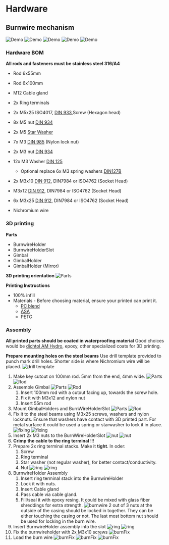 # Hardware

## Burnwire mechanism

![Demo](.gitbook/assets/Demo1.png)
![Demo](.gitbook/assets/Demo2.png)
![Demo](.gitbook/assets/Demo3.png)
![Demo](.gitbook/assets/Demo4.png)
![Demo](.gitbook/assets/Demo5.png)


### Hardware BOM

**All rods and fasteners must be stainless steel 316/A4**

* Rod 6x55mm
* Rod 6x100mm
* M12 Cable gland
* 2x Ring terminals
* 2x M5x25 ISO4017, [DIN 933 ](https://accu-components.com/us/full-thread-hexagon-bolts/19162-SEBF-M5-25-A4)  Screw (Hexagon head)
* 8x M5 nut [DIN 934](https://accu-components.com/us/hexagon-nuts/7910-HPN-M5-A4)
* 2x M5 [Star Washer](https://accu-components.com/us/external-fine-tooth-locking-washers/63131-HLFW-M5-A4)
* 7x M3 [DIN 985](https://accu-components.com/us/hexagon-nylon-locking-nuts/7957-HNN-M3-A4) (Nylon lock nut)
* 2x M3 nut [DIN 934](https://accu-components.com/us/hexagon-nuts/7907-HPN-M3-A4)
* 12x M3 Washer [DIN 125](https://accu-components.com/us/metric-flat-washers/72508-HPW-M3-A4)
  * Optional replace 6x M3 spring washers [DIN127B](https://accu-components.com/us/rectangular-profile-spring-washers/62558-HRSW-M3-A4)
* 2x M3x10 [DIN 912](https://accu-components.com/us/metric-cap-head-screws/3975-SSCF-M3-10-A4), DIN7984 or ISO4762 (Socket Head)
* M3x12 [DIN 912](https://accu-components.com/us/metric-cap-head-screws/3976-SSCF-M3-12-A4), DIN7984 or ISO4762 (Socket Head)
* 6x M3x25 [DIN 912](https://accu-components.com/us/metric-cap-head-screws/642040-SSCF-M3-25-A4), DIN7984 or ISO4762 (Socket Head)

* Nichromium wire

### 3D printing 

**Parts**
* BurnwireHolder
* BurnwireHolderSlot
* Gimbal
* GimbalHolder
* GimbalHolder (Mirror)

**3D printing orientation**
![Parts](.gitbook/assets/printing_orientation.png)

**Printing Instructions**
* 100% infill
* Materials - Before choosing material, ensure your printed can print it. 
  * [PC blend](https://www.prusa3d.com/product/prusament-pc-blend-natural-970g/#printing-setup)
  * [ASA](https://www.prusa3d.com/product/prusament-asa-natural-850g/)
  * PETG

### Assembly

**All printed parts should be coated in waterproofing material**
Good choices would be [dichtol AM Hydro](https://diamant-polymer.de/en/shop/dichtol/am-hydro/), epoxy, other specialized coats for 3D printing.

**Prepare mounting holes on the steel beams** Use drill template provided to punch mark drill holes. Shorter side is where Nichromium wire will be placed. 
![drill template](.gitbook/assets/drill_template.png) 

1. Make key cutout on 100mm rod. 5mm from the end, 4mm wide.
![Parts](.gitbook/assets/rod_1.png)
![Rod](.gitbook/assets/rod_2.png)
2. Assemble Gimbal
![Parts](.gitbook/assets/gimbal_1.png)
![Rod](.gitbook/assets/gimbal_2.png)
    1. Insert 100mm rod with a cutout facing up, towards the screw hole.
    2. Fix it with M3x12 and nylon nut
    3. Insert 55m rod
3. Mount GimbalHolders and BurnWireHolderSlot
![Parts](.gitbook/assets/gimbal_burnwire_1.png)
![Rod](.gitbook/assets/gimbal_burnwire_2.png)
4. Fix it to the steel beams using M3x25 screws, washers and nylon locknuts. Ensure that washers have contact with 3D printed part. For metal surface it could be used a spring or starwasher to lock it in place.
![fixing](.gitbook/assets/fixing_1.png)
![fixing](.gitbook/assets/fixing_2.png)
5. Insert 2x M3 nuts to the BurnWireHolderSlot
![nut](.gitbook/assets/nut_1.png)
![nut](.gitbook/assets/nut_2.png)
6. **Crimp the cable to the ring terminal** !!!
7. Prepare 2x ring terminal stacks. Make it **tight**. In oder:
    1. Screw
    2. Ring terminal
    3. Star washer (not regular washer), for better contact/conductivity.
    4. Nut
![ring](.gitbook/assets/ring_1.png)
![ring](.gitbook/assets/ring_2.png)
8. BurnwireHolder Assembly
    1. Insert ring terminal stack into the BurnwireHolder
    2. Lock it with nuts.
    3. Insert Cable gland
    4. Pass cable via cable gland. 
    5. Fill/seal it with epoxy resing. It could be mixed with glass fiber shreddings for extra strength.
![burnwire](.gitbook/assets/burnwireholder.png)
2 out of 3 nuts at the outside of the casing should be locked in together. They can be either touching the casing or not. The last most bottom nut should be used for locking in the burn wire.
9. Insert BurnwireHolder assembly into the slot
![ring](.gitbook/assets/bwa_1.png)
![ring](.gitbook/assets/bwa_2.png)
10. Fix the burnwireholder with 2x M3x10 screws
![burnFix](.gitbook/assets/fix_burn_1.png)
11. Load the burn wire
![burnFix](.gitbook/assets/bw_1.png)
![burnFix](.gitbook/assets/bw_2.png)
![burnFix](.gitbook/assets/bw_3.png)
